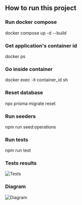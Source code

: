 ## How to run this project

### Run docker compose
docker compose up -d --build

### Get application's container id 
docker ps

### Go inside container
docker exec -it container_id sh

### Reset database 
npx prisma migrate reset

### Run seeders
npm run seed:operations

### Run tests
npm run test

### Tests results
![Tests](tests.png)

### Diagram
![Diagram](diagram.png)

